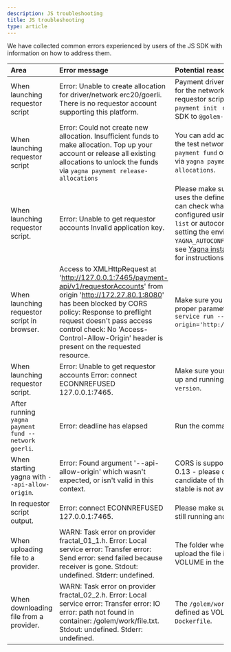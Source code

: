 ```yaml
---
description: JS troubleshooting
title: JS troubleshooting
type: article
---
```


We have collected common errors experienced by users of the JS SDK with information on how to address them.


| Area                | Error message | Potential reason and a remedy |
|:------------------- |:--------------|:------------------|
|  When launching requestor script | Error: Unable to create allocation for driver/network erc20/goerli. There is no requestor account supporting this platform. | Payment driver is not initialized for the network you use in the requestor script. Run `yagna payment init ` or update the JS SDK to `@golem-sdk/golem-js`. |
|  When launching requestor script  |  Error: Could not create new allocation. Insufficient funds to make allocation. Top up your account or release all existing allocations to unlock the funds via `yagna payment release-allocations` |  You can add additional funds on the test network by `yagna payment fund` or unlock the funds via `yagna payment release-allocations`.  |
| When launching requestor script.    | Error: Unable to get requestor accounts Invalid application key.  |  Please make sure your script uses the defined api-key. You can check what keys are configured using: `yagna app-key list` or autoconfigure one by setting the environment variable `YAGNA_AUTOCONF_APPKEY`. Please see [Yagna installation example](/docs/creators/javascript/examples/tools/yagna-installation-for-requestors) for instructions on how to do it. |
| When launching requestor script in browser. |  Access to XMLHttpRequest at 'http://127.0.0.1:7465/payment-api/v1/requestorAccounts' from origin 'http://172.27.80.1:8080' has been blocked by CORS policy: Response to preflight request doesn't pass access control check: No 'Access-Control-Allow-Origin' header is present on the requested resource. |  Make sure you start Yagna with proper parameters: `yagna service run --api-allow-origin='http://localhost:3000'`.  |
|  When launching requestor script.  |   Error: Unable to get requestor accounts Error: connect ECONNREFUSED 127.0.0.1:7465.  | Make sure your yagna service is up and running i.e. `yagna --version`. |
| After running `yagna payment fund --network goerli`. | Error: deadline has elapsed| Run the command again. |
| When starting yagna with `--api-allow-origin`. | Error: Found argument '--api-allow-origin' which wasn't expected, or isn't valid in this context. | CORS is supported in versions 0.13 - please download release candidate of that version if the stable is not available. | 
| In requestor script output. |  Error: connect ECONNREFUSED 127.0.0.1:7465. | Please make sure your yagna is still running and available. |
| When uploading file to a provider. | WARN: Task error on provider fractal_01_1.h. Error: Local service error: Transfer error: Send error: send failed because receiver is gone. Stdout: undefined. Stderr: undefined. | The folder where you try to upload the file is not defined as VOLUME in the `Dockerfile`. |
| When downloading file from a provider. | WARN: Task error on provider fractal_02_2.h. Error: Local service error: Transfer error: IO error: path not found in container: /golem/work/file.txt. Stdout: undefined. Stderr: undefined. | The `/golem/work` folder is not defined as VOLUME in the `Dockerfile`. |


